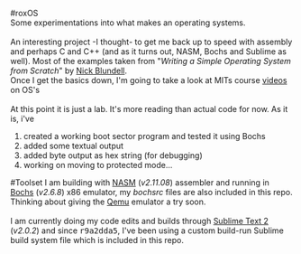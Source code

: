 #roxOS 
<br/>
Some experimentations into what makes an operating systems.</br>
<br/>
An interesting project -I thought- to get me back up to speed with assembly and perhaps C and C++ (and as it turns out, NASM, Bochs and Sublime as well).  Most of the examples taken from "<i>Writing a Simple Operating System from Scratch</i>" by <a href="https://github.com/tpn/pdfs/blob/master/Writing%20a%20Simple%20Operating%20System%20from%20Scratch%20-%20Nick%20Blundell%20-%20Dec%202010.pdf">Nick Blundell</a>.<br/>  Once I get the basics down, I'm going to take a look at MITs course <a href="https://pdos.csail.mit.edu/6.828/2011/schedule.html">videos</a> on OS's
<br/>
<br/>
At this point it is just a lab.  It's more reading than actual code for now. As it is, i've <br/>
<ol>
	<li>created a working boot sector program and tested it using Bochs</li>
	<li>added some textual output</li>
	<li>added byte output as hex string (for debugging)</li>
	<li>working on moving to protected mode...</li>
</ol>

#Toolset
I am building with <a href="http://www.nasm.us/">NASM</a> (<i>v2.11.08</i>) assembler and running in <a href="http://bochs.sourceforge.net/">Bochs</a> (<i>v2.6.8</i>) x86 emulator, my <i>bochsrc</i> files are also included in this repo.  Thinking about giving the <a href="http://wiki.qemu.org/Main_Page">Qemu</a> emulator a try soon.<br/>
<br/>
I am currently doing my code edits and builds through <a href="http://www.sublimetext.com/">Sublime Text 2</a> (<i>v2.0.2</i>) and since <tt>r9a2dda5</tt>, I've been using a custom build-run Sublime build system file which is included in this repo.
